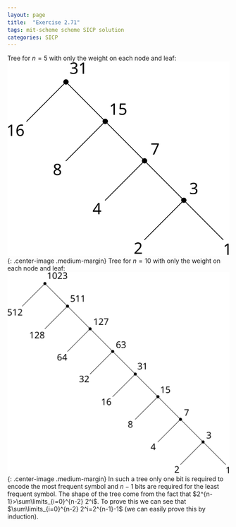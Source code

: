```yaml
---
layout: page
title:  "Exercise 2.71"
tags: mit-scheme scheme SICP solution
categories: SICP
---
```

Tree for $n = 5$ with only the weight on each node and leaf:
![](/images/Ex2.71a.svg){: .center-image .medium-margin}
Tree for $n = 10$ with only the weight on each node and leaf:
![](/images/Ex2.71b.svg){: .center-image .medium-margin}
In such a tree only one bit is required to encode the most frequent symbol and $n-1$ bits are required for the least frequent symbol. The shape of the tree come from the fact that $2^{n-1}>\sum\limits_{i=0}^{n-2} 2^i$. To prove this we can see that $\sum\limits_{i=0}^{n-2} 2^i=2^{n-1}-1$ (we can easily prove this by induction). 
